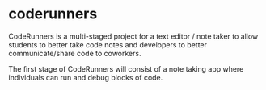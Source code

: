 # coderunners

CodeRunners is a multi-staged project for a text editor / note taker to allow students to better take code notes and developers to better communicate/share code to coworkers.

The first stage of CodeRunners will consist of a note taking app where individuals can run and debug blocks of code.
